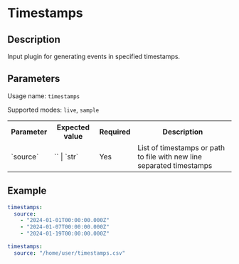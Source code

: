 # Timestamps

## Description

Input plugin for generating events in specified timestamps.

## Parameters

Usage name: `timestamps`

Supported modes: `live`, `sample`

<table>
    <th>Parameter</th>
    <th>Expected value</th>
    <th>Required</th>
    <th>Description</th>
    <tr>
        <td>`source`</td>
        <td>`<list[datetime]>` | `str`</td>
        <td>Yes</td>
        <td>List of timestamps or path to file with new line separated timestamps</td>
    </tr>
</table>

## Example

```yaml
timestamps:
  source:
    - "2024-01-01T00:00:00.000Z"
    - "2024-01-07T00:00:00.000Z"
    - "2024-01-19T00:00:00.000Z"
```

```yaml
timestamps:
  source: "/home/user/timestamps.csv"
```
